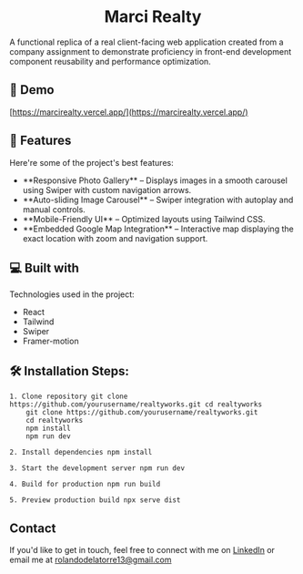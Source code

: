 <h1 align="center" id="title">Marci Realty</h1>

<p id="description">A functional replica of a real client-facing web application created from a company assignment to demonstrate proficiency in front-end development component reusability and performance optimization.</p>

<h2>🚀 Demo</h2>

[https://marcirealty.vercel.app/](https://marcirealty.vercel.app/)

  
  
<h2>🧐 Features</h2>

Here're some of the project's best features:

*   \*\*Responsive Photo Gallery\*\* – Displays images in a smooth carousel using Swiper with custom navigation arrows.
*   \*\*Auto-sliding Image Carousel\*\* – Swiper integration with autoplay and manual controls.
*   \*\*Mobile-Friendly UI\*\* – Optimized layouts using Tailwind CSS.
*   \*\*Embedded Google Map Integration\*\* – Interactive map displaying the exact location with zoom and navigation support.


<h2>💻 Built with</h2>

Technologies used in the project:

*   React
*   Tailwind
*   Swiper
*   Framer-motion



<h2>🛠️ Installation Steps:</h2>

    1. Clone repository git clone https://github.com/yourusername/realtyworks.git cd realtyworks     
        git clone https://github.com/yourusername/realtyworks.git     
        cd realtyworks     
        npm install     
        npm run dev

    2. Install dependencies npm install

    3. Start the development server npm run dev

    4. Build for production npm run build

    5. Preview production build npx serve dist


## Contact

If you'd like to get in touch, feel free to connect with me on [LinkedIn](https://www.linkedin.com/in/rolando-de-la-torre-030387358/) or email me at rolandodelatorre13@gmail.com